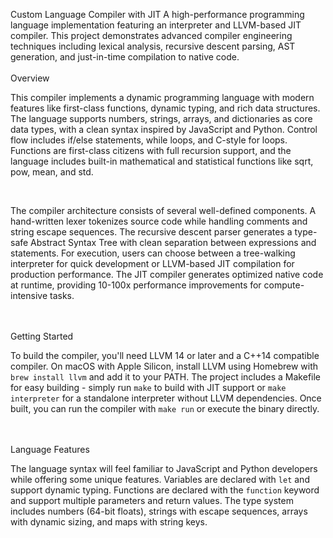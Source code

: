 Custom Language Compiler with JIT
A high-performance programming language implementation featuring an interpreter and LLVM-based JIT compiler. This project demonstrates advanced compiler engineering techniques including lexical analysis, recursive descent parsing, AST generation, and just-in-time compilation to native code.
<br><br>
Overview
<p>
This compiler implements a dynamic programming language with modern features like first-class functions, dynamic typing, and rich data structures. The language supports numbers, strings, arrays, and dictionaries as core data types, with a clean syntax inspired by JavaScript and Python. Control flow includes if/else statements, while loops, and C-style for loops. Functions are first-class citizens with full recursion support, and the language includes built-in mathematical and statistical functions like sqrt, pow, mean, and std.
</p>
<br>
<p>
The compiler architecture consists of several well-defined components. A hand-written lexer tokenizes source code while handling comments and string escape sequences. The recursive descent parser generates a type-safe Abstract Syntax Tree with clean separation between expressions and statements. For execution, users can choose between a tree-walking interpreter for quick development or LLVM-based JIT compilation for production performance. The JIT compiler generates optimized native code at runtime, providing 10-100x performance improvements for compute-intensive tasks.
</p>
<br><br>
Getting Started
<p>
To build the compiler, you'll need LLVM 14 or later and a C++14 compatible compiler. On macOS with Apple Silicon, install LLVM using Homebrew with <code>brew install llvm</code> and add it to your PATH. The project includes a Makefile for easy building - simply run <code>make</code> to build with JIT support or <code>make interpreter</code> for a standalone interpreter without LLVM dependencies. Once built, you can run the compiler with <code>make run</code> or execute the binary directly.
</p>
<br><br>
Language Features
<p>
The language syntax will feel familiar to JavaScript and Python developers while offering some unique features. Variables are declared with <code>let</code> and support dynamic typing. Functions are declared with the <code>function</code> keyword and support multiple parameters and return values. The type system includes numbers (64-bit floats), strings with escape sequences, arrays with dynamic sizing, and maps with string keys.
